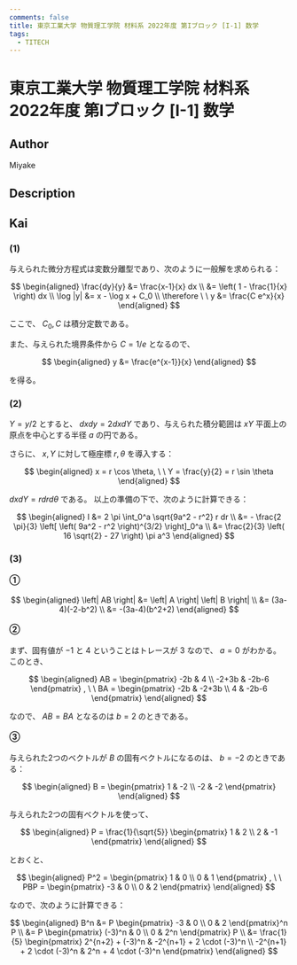 ```yaml
---
comments: false
title: 東京工業大学 物質理工学院 材料系 2022年度 第Iブロック [I-1] 数学
tags:
  - TITECH
---
```

# 東京工業大学 物質理工学院 材料系 2022年度 第Iブロック \[I-1\] 数学

## **Author**
Miyake

## **Description**

## **Kai**
### (1)
与えられた微分方程式は変数分離型であり、次のように一般解を求められる：

$$
\begin{aligned}
\frac{dy}{y}
&= \frac{x-1}{x} dx
\\
&= \left( 1 - \frac{1}{x} \right) dx
\\
\log |y|
&= x - \log x + C_0
\\
\therefore \ \ 
y &= \frac{C e^x}{x}
\end{aligned}
$$

ここで、 $C_0, C$ は積分定数である。

また、与えられた境界条件から $C=1/e$ となるので、

$$
\begin{aligned}
y &= \frac{e^{x-1}}{x}
\end{aligned}
$$

を得る。

### (2)
$Y=y/2$ とすると、 $dxdy = 2dxdY$ であり、与えられた積分範囲は $xY$ 平面上の原点を中心とする半径 $a$ の円である。

さらに、 $x,Y$ に対して極座標 $r, \theta$ を導入する：

$$
\begin{aligned}
x = r \cos \theta, \ \ Y = \frac{y}{2} = r \sin \theta
\end{aligned}
$$

$dxdY = r dr d \theta$ である。
以上の準備の下で、次のように計算できる：

$$
\begin{aligned}
I
&= 2 \pi \int_0^a \sqrt{9a^2 - r^2} r dr
\\
&= - \frac{2 \pi}{3} \left[ \left( 9a^2 - r^2 \right)^{3/2} \right]_0^a
\\
&= \frac{2}{3} \left( 16 \sqrt{2} - 27 \right) \pi a^3
\end{aligned}
$$

### (3)
#### &#9312;

$$
  \begin{aligned}
  \left| AB \right|
  &= \left| A \right| \left| B \right|
  \\
  &= (3a-4)(-2-b^2)
  \\
  &= -(3a-4)(b^2+2)
  \end{aligned}
$$

#### &#9313;
まず、固有値が $-1$ と $4$ ということはトレースが $3$ なので、 $a=0$ がわかる。
このとき、

$$
  \begin{aligned}
  AB = \begin{pmatrix} -2b & 4 \\ -2+3b & -2b-6 \end{pmatrix}
  , \ \ 
  BA = \begin{pmatrix} -2b & -2+3b \\ 4 & -2b-6 \end{pmatrix}
  \end{aligned}
$$

なので、 $AB=BA$ となるのは $b=2$ のときである。

#### &#9314;
与えられた2つのベクトルが $B$ の固有ベクトルになるのは、 $b=-2$ のときである：

$$
\begin{aligned}
B = \begin{pmatrix} 1 & -2 \\ -2 & -2 \end{pmatrix}
\end{aligned}
$$

与えられた2つの固有ベクトルを使って、

$$
\begin{aligned}
P = \frac{1}{\sqrt{5}} \begin{pmatrix} 1 & 2 \\ 2 & -1 \end{pmatrix}
\end{aligned}
$$

とおくと、

$$
\begin{aligned}
P^2 = \begin{pmatrix} 1 & 0 \\ 0 & 1 \end{pmatrix}
, \ \ 
PBP = \begin{pmatrix} -3 & 0 \\ 0 & 2 \end{pmatrix}
\end{aligned}
$$

なので、次のように計算できる：

$$
\begin{aligned}
B^n
&= P \begin{pmatrix} -3 & 0 \\ 0 & 2 \end{pmatrix}^n P
\\
&= P \begin{pmatrix} (-3)^n & 0 \\ 0 & 2^n \end{pmatrix} P
\\
&= \frac{1}{5}
\begin{pmatrix} 2^{n+2} + (-3)^n & -2^{n+1} + 2 \cdot (-3)^n \\ -2^{n+1} + 2 \cdot (-3)^n & 2^n + 4 \cdot (-3)^n \end{pmatrix}
\end{aligned}
$$
